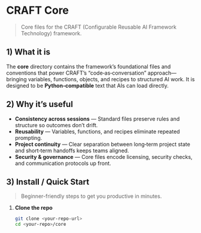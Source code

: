 # CRAFT Core

> Core files for the CRAFT (Configurable Reusable AI Framework Technology) framework.

## 1) What it is
The **core** directory contains the framework’s foundational files and conventions that power CRAFT’s “code‑as‑conversation” approach—bringing variables, functions, objects, and recipes to structured AI work. It is designed to be **Python‑compatible** text that AIs can load directly.

## 2) Why it’s useful
- **Consistency across sessions** — Standard files preserve rules and structure so outcomes don’t drift.
- **Reusability** — Variables, functions, and recipes eliminate repeated prompting.
- **Project continuity** — Clear separation between long‑term project state and short‑term handoffs keeps teams aligned.
- **Security & governance** — Core files encode licensing, security checks, and communication protocols up front.

## 3) Install / Quick Start
> Beginner-friendly steps to get you productive in minutes.

1. **Clone the repo**
   ```sh
   git clone <your-repo-url>
   cd <your-repo>/core
